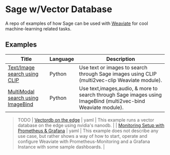 # Sage w/Vector Database

A repo of examples of how Sage can be used with [Weaviate](https://github.com/weaviate/weaviate) for cool machine-learning related tasks.

## Examples

|Title|Language|Description|
|---|---|---|
| [Text/Image search using CLIP](/CLIP_example/) | Python  | Use text or images to search through Sage images using CLIP (multi2vec-clip Weaviate module).|
| [MultiModal search using ImageBind](/ImageBind_example/) | Python  | Use text,images,audio, & more to search through Sage images using ImageBind (multi2vec-bind Weaviate module).|



>TODO
| [Vectordb on the edge](https://www.jetson-ai-lab.com/tutorial_nanodb.html) | yaml  | This example runs a vector database on the edge using nvidia's nanodb. |
| [Monitoring Setup with Prometheus & Grafana](monitoring-prometheus-grafana) | yaml  | This example does not describe any use case, but rather shows a way of how to start, operate and configure Weaviate with Prometheus-Monitoring and a Grafana Instance with some sample dashboards. |


